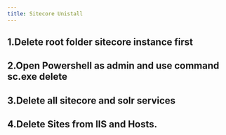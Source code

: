 ```yaml
---
title: Sitecore Unistall
---
```


1.Delete root folder sitecore instance first
---
2.Open Powershell as admin and use command sc.exe delete <service name>
---
3.Delete all sitecore and solr services 
---
4.Delete Sites from IIS and Hosts.
---
